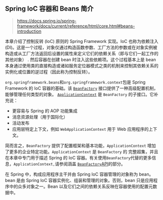 ## Spring IoC 容器和 Beans 简介

> https://docs.spring.io/spring-framework/docs/current/reference/html/core.html#beans-introduction

本章介绍了控制反转 (IoC) 原则的 Spring Framework 实现。IoC 也称为依赖注入 (DI)。这是一个过程，对象仅通过构造函数参数、工厂方法的参数或在对象实例被构造或从工厂方法返回后设置的属性来定义它们的依赖关系（即与它们一起工作的其他对象） . 然后容器在创建 bean 时注入这些依赖项。这个过程基本上是 bean 本身通过使用类的直接构造或诸如服务定位器模式之类的机制来控制其依赖关系的实例化或位置的逆过程（因此称为控制反转）。

`org.springframework.beans`和`org.springframework.context`包是 Spring Framework 的 IoC 容器的基础。该 [`BeanFactory`](https://docs.spring.io/spring-framework/docs/5.3.21/javadoc-api/org/springframework/beans/factory/BeanFactory.html) 接口提供了一种高级配置机制，能够管理任何类型的对象。 [`ApplicationContext`](https://docs.spring.io/spring-framework/docs/5.3.21/javadoc-api/org/springframework/context/ApplicationContext.html) 是 `BeanFactory` 的子接口。它补充说：

- 更容易与 Spring 的 AOP 功能集成
- 消息资源处理（用于国际化）
- 活动发布
- 应用层特定上下文，例如 `WebApplicationContext` 用于 Web 应用程序的上下文。

简而言之，`BeanFactory` 提供了配置框架和基本功能，`ApplicationContext` 增加了更多的企业特定功能。`ApplicationContext` 是 `BeanFactory` 的 完整超集，并且在本章中专门用于描述 Spring 的 IoC 容器。有关使用`BeanFactory`代替的更多信息，`ApplicationContext,`请参阅涵盖 [`BeanFactory`API](https://docs.spring.io/spring-framework/docs/current/reference/html/core.html#beans-beanfactory)的部分。

在 Spring 中，构成应用程序主干并由 Spring IoC 容器管理的对象称为 bean。bean 是由 Spring IoC 容器实例化、组装和管理的对象。否则，bean 只是应用程序中的众多对象之一。Bean 以及它们之间的依赖关系反映在容器使用的配置元数据中。

 
